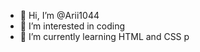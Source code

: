 - 👋 Hi, I’m @Arii1044
- 👀 I’m interested in coding 
- 🌱 I’m currently learning HTML and CSS p
  

<!---
Arii1044/Arii1044 is a ✨ special ✨ repository because its `README.md` (this file) appears on your GitHub profile.
You can click the Preview link to take a look at your changes.
--->

